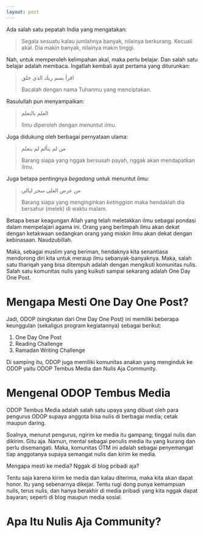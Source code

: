 ```yaml
---
layout: post
---
```


Ada salah satu pepatah India yang mengatakan:

> Segala sesuatu kalau jumlahnya banyak, nilainya berkurang. Kecuali akal. Dia makin banyak, nilainya makin tinggi.

Nah, untuk memperoleh kelimpahan akal, maka perlu belajar. Dan salah satu belajar adalah membaca. Ingatlah kembali ayat pertama yang diturunkan:

> اقرأ بسم ربك الذي خلق
>
> Bacalah dengan nama Tuhanmu yang menciptakan.

Rasulullah pun menyampaikan:

> العلم بالتعلم
>
> Ilmu diperoleh dengan menuntut ilmu.

Juga didukung oleh berbagai pernyataan ulama:

> من لم يتألم لم يتعلم
>
> Barang siapa yang nggak bersusah payah, nggak akan mendapatkan ilmu.

Juga betapa pentingnya _begadang_ untuk menuntut ilmu:

> من عرض العلى سحر ليالي
>
> Barang siapa yang menginginkan _ketinggian_ maka hendaklah dia bersahur (melek) di waktu malam.

Betapa besar keagungan Allah yang telah meletakkan ilmu sebagai pondasi dalam mempelajari agama ini. Orang yang berlimpah ilmu akan dekat dengan ketakwaan sedangkan orang yang miskin ilmu akan dekat dengan kebinasaan. Naudzubillah.

Maka, sebagai muslim yang beriman, hendaknya kita senantiasa mendorong diri kita untuk meraup ilmu sebanyak-banyaknya. Maka, salah satu thariqah yang bisa ditempuh adalah dengan mengikuti komunitas nulis. Salah satu komunitas nulis yang kuikuti sampai sekarang adalah One Day One Post.

# Mengapa Mesti One Day One Post?

Jadi, ODOP (singkatan dari One Day One Post) ini memiliki beberapa keunggulan (sekaligus program kegiatannya) sebagai berikut:

1. One Day One Post
2. Reading Challenge
3. Ramadan Writing Challenge

Di samping itu, ODOP juga memiliki komunitas anakan yang menginduk ke ODOP yaitu ODOP Tembus Media dan Nulis Aja Community.

# Mengenal ODOP Tembus Media

ODOP Tembus Media adalah salah satu upaya yang dibuat oleh para pengurus ODOP supaya anggota bisa nulis di berbagai media; cetak maupun daring.

Soalnya, menurut pengurus, ngirim ke media itu gampang; tinggal nulis dan dikirim. Gitu aja. Namun, mental sebagai penulis media itu yang kurang dan perlu disemangati. Maka, komunitas OTM ini adalah sebagai penyemangat tiap anggotanya supaya semangat nulis dan kirim ke media.

Mengapa mesti ke media? Nggak di blog pribadi aja?

Tentu saja karena kirim ke media dan kalau diterima, maka kita akan dapat honor. Itu yang sebenarnya dikejar. Tentu rugi dong punya kemampuan nulis, terus nulis, dan hanya berakhir di media pribadi yang kita nggak dapat bayaran; seperti di blog maupun media sosial.

# Apa Itu Nulis Aja Community?
